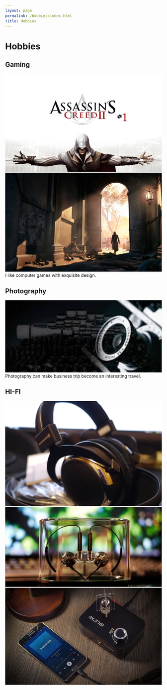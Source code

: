 ```yaml
---
layout: page
permalink: /hobbies/index.html
title: Hobbies
---
```


# Hobbies

## Gaming

<img src="/images/game1.jpg" class="floatpic">
<img src="/images/game3.jpg" class="floatpic">
I like computer games with exquisite design.
<div class="third">
</div>
<div class="third">
</div>

## Photography

<img src="/images/photo.jpg" class="floatpic">
Photography can make business trip become an interesting travel.



## HI-FI

<div class="third">
<img src="/images/hifi1.jpg">
<img src="/images/hifi2.jpg">
<img src="/images/hifi3.jpg">
</div>








